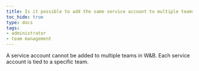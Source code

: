 ```yaml
---
title: Is it possible to add the same service account to multiple teams?
toc_hide: true
type: docs
tags:
- administrator
- team management
---
```

A service account cannot be added to multiple teams in W&B. Each service account is tied to a specific team.
